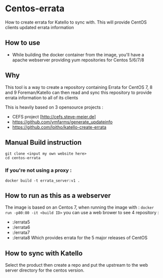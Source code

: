 # Centos-errata
How to create errata for Katello to sync with. This will provide CentOS clients updated errata information 

## How to use 
- While building the docker container from the image, you'll have a apache webserver providing yum repositories for Centos 5/6/7/8 

## Why

This tool is a way to create a repository containing Errata for CentOS 7, 8 and 9
Foreman/Katello can then read and sync this repository to provide errata information to all of its clients

This is heavily based on 3 opensource projects : 
- CEFS project [http://cefs.steve-meier.de] 
- https://github.com/vmfarms/generate_updateinfo
- https://github.com/loitho/katello-create-errata

## Manual Build instruction 
```
git clone <input my own website here>
cd centos-errata
```
### If you're not using a proxy : 
```
docker build -t errata_server:v1 .
```
## How to run as this as a webserver

The image is based on an Centos 7, when running the image with : 
`docker run -p80:80 -it <build ID>`
you can use a web brower to see 4 repository : 
- <yourserver>:<port>/errata5
- <yourserver>:<port>/errata6
- <yourserver>:<port>/errata7
- <yourserver>:<port>/errata8
Which provides errata for the 5 major releases of CentOS

## How to sync with Katello
Select the product then create a repo and put the upstream to the web server directory for the centos version.

